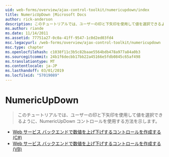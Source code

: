 ```yaml
---
uid: web-forms/overview/ajax-control-toolkit/numericupdown/index
title: NumericUpDown |Microsoft Docs
author: rick-anderson
description: このチュートリアルでは、ユーザーの印と下矢印を使用して値を選択できるように、NumericUpDown コントロールを使用する方法を示します。
ms.author: riande
ms.date: 11/14/2011
ms.assetid: 77751a27-0c0a-41ff-9547-1c0d2ed03fd4
msc.legacyurl: /web-forms/overview/ajax-control-toolkit/numericupdown
msc.type: chapter
ms.openlocfilehash: c1038f11c3b5c82baae5564bdb478a977a84a0b3
ms.sourcegitcommit: 24b1f6decbb17bb22a45166e5fdb0845c65af498
ms.translationtype: MT
ms.contentlocale: ja-JP
ms.lasthandoff: 03/01/2019
ms.locfileid: "57019089"
---
```

<a name="numericupdown"></a>NumericUpDown
====================
> このチュートリアルでは、ユーザーの印と下矢印を使用して値を選択できるように、NumericUpDown コントロールを使用する方法を示します。


- [Web サービス バックエンドで数値を上げ下げするコントロールを作成する (C#)](creating-a-numeric-up-down-control-with-a-web-service-backend-cs.md)
- [Web サービス バックエンドで数値を上げ下げするコントロールを作成する (VB)](creating-a-numeric-up-down-control-with-a-web-service-backend-vb.md)
